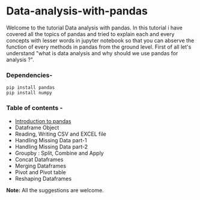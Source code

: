 # Data-analysis-with-pandas
   Welcome to the tutorial Data analysis with pandas. In this tutorial i have covered all the topics of pandas and tried to explain each and every concepts with lesser words in jupyter notebook so that you can abserve the function of every methods in pandas from the ground level.
   First of all let's understand "what is data analysis and why should we use pandas for analysis ?".

### Dependencies-
   ` pip install pandas ` <br>
   ` pip install numpy `
   
### Table of contents -
  * [Introduction to pandas](https://github.com/dshahid380/Data-analysis-with-pandas/blob/master/pandas_part1.ipynb)
  * Dataframe Object
  * Reading, Writing CSV and EXCEL file
  * Handling Missing Data part-1
  * Handling Missing Data part-2
  * Groupby : Split, Combine and Apply
  * Concat Dataframes
  * Merging Dataframes
  * Pivot and Pivot table
  * Reshaping Dataframes<br>
  
**Note:** All the suggestions are welcome.
